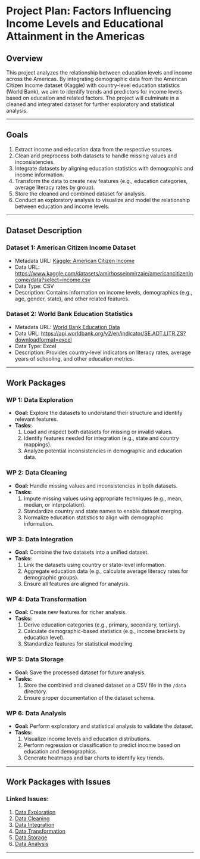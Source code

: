 # Project Plan: Factors Influencing Income Levels and Educational Attainment in the Americas

## Overview
This project analyzes the relationship between education levels and income across the Americas. By integrating demographic data from the American Citizen Income dataset (Kaggle) with country-level education statistics (World Bank), we aim to identify trends and predictors for income levels based on education and related factors. The project will culminate in a cleaned and integrated dataset for further exploratory and statistical analysis.

---

## Goals
1. Extract income and education data from the respective sources.
2. Clean and preprocess both datasets to handle missing values and inconsistencies.
3. Integrate datasets by aligning education statistics with demographic and income information.
4. Transform the data to create new features (e.g., education categories, average literacy rates by group).
5. Store the cleaned and combined dataset for analysis.
6. Conduct an exploratory analysis to visualize and model the relationship between education and income levels.

---

## Dataset Description

### Dataset 1: American Citizen Income Dataset
* Metadata URL: [Kaggle: American Citizen Income](https://www.kaggle.com/datasets/amirhosseinmirzaie/americancitizenincome/data?select=income.csv)  
* Data URL: https://www.kaggle.com/datasets/amirhosseinmirzaie/americancitizenincome/data?select=income.csv  
* Data Type: CSV
* Description: Contains information on income levels, demographics (e.g., age, gender, state), and other related features.

### Dataset 2: World Bank Education Statistics
* Metadata URL: [World Bank Education Data](https://data.worldbank.org/indicator/SE.ADT.LITR.ZS) 
* Data URL: https://api.worldbank.org/v2/en/indicator/SE.ADT.LITR.ZS?downloadformat=excel
* Data Type: Excel
* Description: Provides country-level indicators on literacy rates, average years of schooling, and other education metrics.

---

## Work Packages

### WP 1: Data Exploration
- **Goal:** Explore the datasets to understand their structure and identify relevant features.
- **Tasks:**
  1. Load and inspect both datasets for missing or invalid values.
  2. Identify features needed for integration (e.g., state and country mappings).
  3. Analyze potential inconsistencies in demographic and education data.

### WP 2: Data Cleaning
- **Goal:** Handle missing values and inconsistencies in both datasets.
- **Tasks:**
  1. Impute missing values using appropriate techniques (e.g., mean, median, or interpolation).
  2. Standardize country and state names to enable dataset merging.
  3. Normalize education statistics to align with demographic information.

### WP 3: Data Integration
- **Goal:** Combine the two datasets into a unified dataset.
- **Tasks:**
  1. Link the datasets using country or state-level information.
  2. Aggregate education data (e.g., calculate average literacy rates for demographic groups).
  3. Ensure all features are aligned for analysis.

### WP 4: Data Transformation
- **Goal:** Create new features for richer analysis.
- **Tasks:**
  1. Derive education categories (e.g., primary, secondary, tertiary).
  2. Calculate demographic-based statistics (e.g., income brackets by education level).
  3. Standardize features for statistical modeling.

### WP 5: Data Storage
- **Goal:** Save the processed dataset for future analysis.
- **Tasks:**
  1. Store the combined and cleaned dataset as a CSV file in the `/data` directory.
  2. Ensure proper documentation of the dataset schema.

### WP 6: Data Analysis 
- **Goal:** Perform exploratory and statistical analysis to validate the dataset.
- **Tasks:**
  1. Visualize income levels and education distributions.
  2. Perform regression or classification to predict income based on education and demographics.
  3. Generate heatmaps and bar charts to identify key trends.

---

## Work Packages with Issues

### Linked Issues:
1. [Data Exploration](https://github.com/nedjo4real/made-project/issues/1)
2. [Data Cleaning](https://github.com/nedjo4real/made-project/issues/2)
3. [Data Integration](https://github.com/nedjo4real/made-project/issues/3)
4. [Data Transformation](https://github.com/nedjo4real/made-project/issues/4)
5. [Data Storage](https://github.com/nedjo4real/made-project/issues/5)
6. [Data Analysis](https://github.com/nedjo4real/made-project/issues/6)

---


